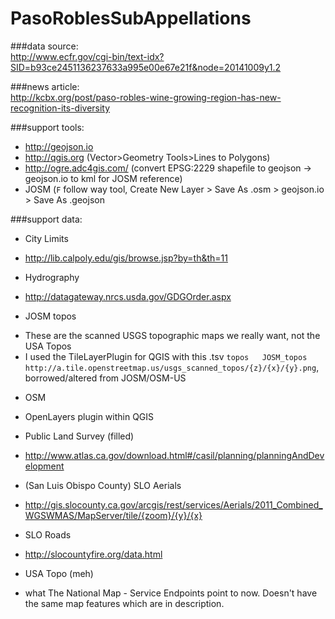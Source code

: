 PasoRoblesSubAppellations
=========================

###data source:  
http://www.ecfr.gov/cgi-bin/text-idx?SID=b93ce2451136237633a995e00e67e21f&node=20141009y1.2

###news article:  
http://kcbx.org/post/paso-robles-wine-growing-region-has-new-recognition-its-diversity

###support tools:  
* http://geojson.io
* http://qgis.org (Vector>Geometry Tools>Lines to Polygons)
* http://ogre.adc4gis.com/ (convert EPSG:2229 shapefile to geojson -> geojson.io to kml for JOSM reference)
* JOSM (`F` follow way tool, Create New Layer > Save As .osm > geojson.io > Save As .geojson

###support data:  
* City Limits
 - http://lib.calpoly.edu/gis/browse.jsp?by=th&th=11
* Hydrography
 - http://datagateway.nrcs.usda.gov/GDGOrder.aspx
* JOSM topos
 - These are the scanned USGS topographic maps we really want, not the USA Topos
 - I used the TileLayerPlugin for QGIS with this .tsv `topos   JOSM_topos      http://a.tile.openstreetmap.us/usgs_scanned_topos/{z}/{x}/{y}.png`, borrowed/altered from JOSM/OSM-US
* OSM
 - OpenLayers plugin within QGIS
* Public Land Survey (filled)
 - http://www.atlas.ca.gov/download.html#/casil/planning/planningAndDevelopment
* (San Luis Obispo County) SLO Aerials
 - http://gis.slocounty.ca.gov/arcgis/rest/services/Aerials/2011_Combined_WGSWMAS/MapServer/tile/{zoom}/{y}/{x}
* SLO Roads
 - http://slocountyfire.org/data.html
* USA Topo (meh)
 - what The National Map - Service Endpoints point to now. Doesn't have the same map features which are in description.

